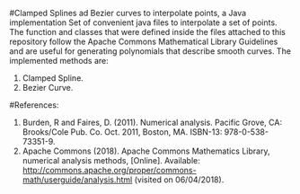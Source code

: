 #Clamped Splines ad Bezier curves to interpolate points, a Java implementation
Set of convenient java files to interpolate a set of points. The function and classes that were defined inside the files attached to this repository follow the Apache Commons Mathematical Library Guidelines and are useful for generating polynomials that describe smooth curves.
The implemented methods are:
1.	Clamped Spline.
2.	Bezier Curve.

#References:
1.	Burden, R and Faires, D. (2011). Numerical analysis. Pacific Grove, CA: Brooks/Cole Pub. Co. Oct. 2011, Boston, MA. ISBN-13: 978-0-538-73351-9.
2.	Apache Commons (2018). Apache Commons Mathematics Library, numerical analysis methods, [Online]. Available: http://commons.apache.org/proper/commons-math/userguide/analysis.html (visited on 06/04/2018).
